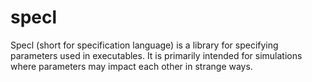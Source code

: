 # specl
Specl (short for specification language) is a library for specifying parameters used in executables. It is primarily intended for simulations where parameters may impact each other in strange ways.
